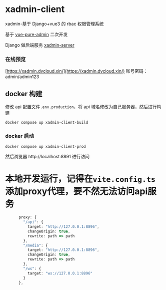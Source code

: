 # xadmin-client

xadmin-基于 Django+vue3 的 rbac 权限管理系统

基于 [vue-pure-admin](https://github.com/pure-admin/vue-pure-admin) 二次开发

Django 做后端服务
[xadmin-server](https://github.com/nineaiyu/xadmin-server)

### 在线预览

[https://xadmin.dvcloud.xin/](https://xadmin.dvcloud.xin/)
账号密码：admin/admin123

## docker 构建

修改 api 配置文件`.env.production`，将 api 域名修改为自己服务器，然后进行构建

```shell
docker compose up xadmin-client-build
```

### docker 启动

```shell
docker compose up xadmin-client-prod
```

然后浏览器 http://localhost:8891 进行访问

# 本地开发运行，记得在`vite.config.ts` 添加proxy代理，要不然无法访问api服务

```ts
      proxy: {
        "/api": {
          target: "http://127.0.0.1:8896",
          changeOrigin: true,
          rewrite: path => path
        },
        "/media": {
          target: "http://127.0.0.1:8896",
          changeOrigin: true,
          rewrite: path => path
        },
        "/ws": {
          target: "ws://127.0.0.1:8896"
        }
      },
```
